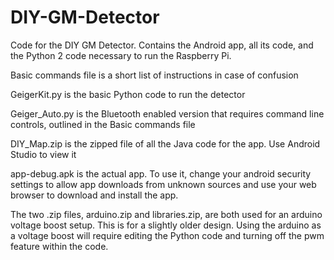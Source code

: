 # DIY-GM-Detector
Code for the DIY GM Detector. Contains the Android app, all its code, and the Python 2 code necessary to run the Raspberry Pi. 

Basic commands file is a short list of instructions in case of confusion

GeigerKit.py is the basic Python code to run the detector

Geiger_Auto.py is the Bluetooth enabled version that requires command line controls, outlined in the Basic commands file

DIY_Map.zip is the zipped file of all the Java code for the app. Use Android Studio to view it

app-debug.apk is the actual app. To use it, change your android security settings to allow app downloads from unknown sources and use your web browser to download and install the app. 

The two .zip files, arduino.zip and libraries.zip, are both used for an arduino voltage boost setup. This is for a slightly older design. Using the arduino as a voltage boost will require editing the Python code and turning off the pwm feature within the code.
